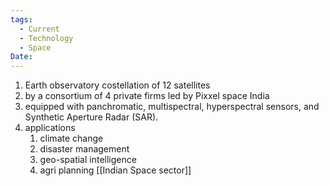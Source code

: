 ```yaml
---
tags:
  - Current
  - Technology
  - Space
Date:
---
```

1. Earth observatory costellation of 12 satellites
2. by a consortium of 4 private firms led by Pixxel space India
3. equipped with panchromatic, multispectral, hyperspectral sensors, and Synthetic Aperture Radar (SAR).  
4. applications
	1. climate change
	2. disaster management
	3. geo-spatial intelligence
	4. agri planning
[[Indian Space sector]]